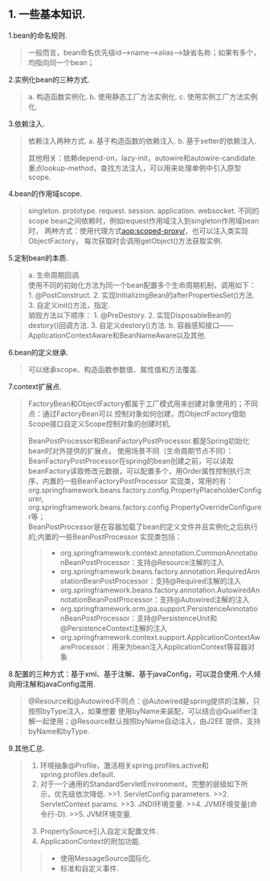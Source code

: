 ## 1. 一些基本知识.
1.bean的命名规则.
> 一般而言，bean命名优先级id——>name——>alias——>缺省名称；如果有多个，均指向同一个bean；
<p>

2.实例化bean的三种方式.
> a. 构造函数实例化. b. 使用静态工厂方法实例化. c. 使用实例工厂方法实例化.
<p>

3.依赖注入.
> 依赖注入两种方式. a. 基于构造函数的依赖注入. b. 基于setter的依赖注入.<p>
  其他相关：依赖depend-on，lazy-init，autowire和autowire-candidate.
  重点lookup-method，查找方法注入，可以用来处理单例中引入原型scope.
<p>

4.bean的作用域scope.
> singleton. prototype. request. session. application. websocket.
  不同的scope bean之间依赖时，例如request作用域注入到singleton作用域bean时，
  两种方式：使用代理方式<aop:scoped-proxy/>，也可以注入类实现ObjectFactory<T>，
  每次获取时会调用getObject()方法获取实例.<p>
  
5.定制bean的本质.
> a. 生命周期回调.<br>
    使用不同的初始化方法为同一个bean配置多个生命周期机制，调用如下：
    1. @PostConstruct. 2. 实现InitializingBean的afterPropertiesSet()方法.
    3. 自定义init()方法，指定<init-method>. <br>
    销毁方法以下顺序：
    1. @PreDestory. 2. 实现DisposableBean的destory()回调方法. 3. 自定义destory()方法.
  b. 容器感知接口——ApplicationContextAware和BeanNameAware以及其他.<p>
  
6.bean的定义继承.
> 可以继承scope、构造函数参数值、属性值和方法覆盖.<p>

7.context扩展点.
> FactoryBean和ObjectFactory都属于工厂模式用来创建对象使用的；不同点：通过FactoryBean可以
控制对象如何创建，而ObjectFactory借助Scope接口自定义Scope控制对象的创建时机.<p>
> BeanPostProcessor和BeanFactoryPostProcessor.都是Spring初始化bean时对外提供的扩展点，
使用场景不同（生命周期节点不同）：BeanFactoryPostProcessor在spring的bean创建之前，可以读取
beanFactory读取修改元数据，可以配置多个，用Order属性控制执行次序，内置的一些BeanFactoryPostProcessor
实现类，常用的有：org.springframework.beans.factory.config.PropertyPlaceholderConfigurer,
org.springframework.beans.factory.config.PropertyOverrideConfigurer等；<br>
BeanPostProcessor是在容器加载了bean的定义文件并且实例化之后执行的;内置的一些BeanPostProcessor
实现类包括：
>>* org.springframework.context.annotation.CommonAnnotationBeanPostProcessor：支持@Resource注解的注入
>>* org.springframework.beans.factory.annotation.RequiredAnnotationBeanPostProcessor：支持@Required注解的注入
>>* org.springframework.beans.factory.annotation.AutowiredAnnotationBeanPostProcessor：支持@Autowired注解的注入
>>* org.springframework.orm.jpa.support.PersistenceAnnotationBeanPostProcessor：支持@PersistenceUnit和@PersistenceContext注解的注入
>>* org.springframework.context.support.ApplicationContextAwareProcessor：用来为bean注入ApplicationContext等容器对象
<p>

8.配置的三种方式：基于xml、基于注解、基于javaConfig，可以混合使用.个人倾向用注解和javaConfig混用.
> @Resource和@Autowired不同点：@Autowired是spring提供的注解，只按照byType注入，如果想要
使用byName来装配，可以结合@Qualifier注解一起使用；@Resource默认按照byName自动注入，由J2EE
提供，支持byName和byType.
<p>

9.其他汇总.
> 1. 环境抽象@Profile，激活相关spring.profiles.active和spring.profiles.default.
> 2. 对于一个通用的StandardServletEnvironment，完整的层级如下所示，优先级依次降低.
    >>1. ServletConfig parameters.
    >>2. ServletContext params.
    >>3. JNDI环境变量.
    >>4. JVM环境变量(命令行-D).
    >>5. JVM环境变量.<p>
> 3. PropertySource引入自定义配置文件.
> 4. ApplicationContext的附加功能.
>>* 使用MessageSource国际化.
>>* 标准和自定义事件.


